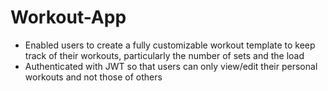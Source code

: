 # Workout-App
- Enabled users to create a fully customizable workout template to keep track of their workouts, particularly the number of sets and the load
- Authenticated with JWT so that users can only view/edit their personal workouts and not those of others
